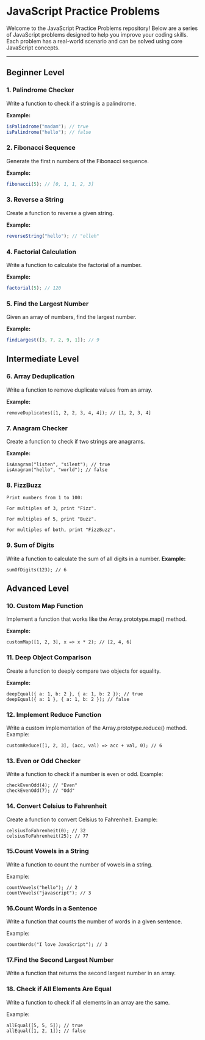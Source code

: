 # JavaScript Practice Problems

Welcome to the JavaScript Practice Problems repository! Below are a series of JavaScript problems designed to help you improve your coding skills. Each problem has a real-world scenario and can be solved using core JavaScript concepts.

---

## Beginner Level

### 1. Palindrome Checker
Write a function to check if a string is a palindrome.

**Example:**
```javascript
isPalindrome("madam"); // true
isPalindrome("hello"); // false
```

### 2. Fibonacci Sequence
Generate the first n numbers of the Fibonacci sequence.

**Example:**
```javascript
fibonacci(5); // [0, 1, 1, 2, 3]
```

### 3. Reverse a String
Create a function to reverse a given string.

**Example:**
```javascript
reverseString("hello"); // "olleh"
```

### 4. Factorial Calculation
Write a function to calculate the factorial of a number.

**Example:**
```javascript
factorial(5); // 120
```

### 5. Find the Largest Number
Given an array of numbers, find the largest number.

**Example:**
```javascript
findLargest([3, 7, 2, 9, 1]); // 9
```

## Intermediate Level

### 6. Array Deduplication
Write a function to remove duplicate values from an array.

**Example:**
```
removeDuplicates([1, 2, 2, 3, 4, 4]); // [1, 2, 3, 4]
```

### 7. Anagram Checker
Create a function to check if two strings are anagrams.

**Example:**
```
isAnagram("listen", "silent"); // true
isAnagram("hello", "world"); // false

```

### 8. FizzBuzz
```
Print numbers from 1 to 100:

For multiples of 3, print "Fizz".

For multiples of 5, print "Buzz".

For multiples of both, print "FizzBuzz".
```

### 9. Sum of Digits
Write a function to calculate the sum of all digits in a number.
**Example:**

```
sumOfDigits(123); // 6

```

## Advanced Level


### 10. Custom Map Function
Implement a function that works like the Array.prototype.map() method.

**Example:**

```
customMap([1, 2, 3], x => x * 2); // [2, 4, 6]

```

### 11. Deep Object Comparison
Create a function to deeply compare two objects for equality.

**Example:**

```
deepEqual({ a: 1, b: 2 }, { a: 1, b: 2 }); // true
deepEqual({ a: 1 }, { a: 1, b: 2 }); // false

```

### 12. Implement Reduce Function
Write a custom implementation of the Array.prototype.reduce() method.
Example:

```
customReduce([1, 2, 3], (acc, val) => acc + val, 0); // 6

```

###  13. Even or Odd Checker
Write a function to check if a number is even or odd.
Example:


```
checkEvenOdd(4); // "Even"
checkEvenOdd(7); // "Odd"

```

###  14. Convert Celsius to Fahrenheit
Create a function to convert Celsius to Fahrenheit.
Example:


```
celsiusToFahrenheit(0); // 32
celsiusToFahrenheit(25); // 77

```


### 15.Count Vowels in a String
Write a function to count the number of vowels in a string.

Example:

```
countVowels("hello"); // 2
countVowels("javascript"); // 3

```

### 16.Count Words in a Sentence
Write a function that counts the number of words in a given sentence.

Example:
```
countWords("I love JavaScript"); // 3
```
### 17.Find the Second Largest Number
Write a function that returns the second largest number in an array.

### 18. Check if All Elements Are Equal
Write a function to check if all elements in an array are the same.

Example:
```
allEqual([5, 5, 5]); // true
allEqual([1, 2, 1]); // false

```


